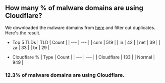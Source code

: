 ## How many % of malware domains are using Cloudflare?


We downloaded the malware domains from [here](https://urlhaus.abuse.ch) and filter out duplicates.
Here's the result.


[//]: # (start replacement)


- Top 5 TLDs
| TLD | Count |
| --- | --- |
| com | 519 |
| in | 42 |
| net | 39 |
| za | 33 |
| br | 29 |


- Cloudflare %
| Type | Count |
| --- | --- |
| Cloudflare | 133 |
| Normal | 949 |


### 12.3% of malware domains are using Cloudflare.